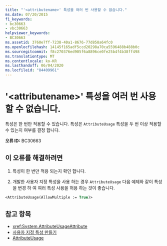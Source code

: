 ```yaml
---
title: "'<attributename>' 특성을 여러 번 사용할 수 없습니다."
ms.date: 07/20/2015
f1_keywords:
- bc30663
- vbc30663
helpviewer_keywords:
- BC30663
ms.assetid: 3760e7ff-7238-40a1-8676-77d858a64fc0
ms.openlocfilehash: 14145f165adf5ccd20298a70ca5596488b488b0c
ms.sourcegitcommit: f8c270376ed905f6a8896ce0fe25b4f4b38ff498
ms.translationtype: MT
ms.contentlocale: ko-KR
ms.lasthandoff: 06/04/2020
ms.locfileid: "84409961"
---
```

# <a name="attribute-attributename-cannot-be-applied-multiple-times"></a>'\<attributename>' 특성을 여러 번 사용할 수 없습니다.

특성은 한 번만 적용할 수 있습니다. 특성은 `AttributeUsage` 특성을 두 번 이상 적용할 수 있는지 여부를 결정 합니다.  
  
 **오류 ID:** BC30663  
  
## <a name="to-correct-this-error"></a>이 오류를 해결하려면  
  
1. 특성이 한 번만 적용 되는지 확인 합니다.  
  
2. 개발한 사용자 지정 특성을 사용 하는 경우 `AttributeUsage` 다음 예제와 같이 특성을 변경 하 여 여러 특성 사용을 허용 하는 것이 좋습니다.  
  
```vb  
<AttributeUsage(AllowMultiple := True)>  
```  
  
## <a name="see-also"></a>참고 항목

- <xref:System.AttributeUsageAttribute>
- [사용자 지정 특성 만들기](../../programming-guide/concepts/attributes/creating-custom-attributes.md)
- [AttributeUsage](../../programming-guide/concepts/attributes/attributeusage.md)
